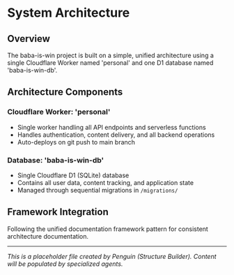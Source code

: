 # System Architecture

## Overview
The baba-is-win project is built on a simple, unified architecture using a single Cloudflare Worker named 'personal' and one D1 database named 'baba-is-win-db'.

## Architecture Components

### Cloudflare Worker: 'personal'
- Single worker handling all API endpoints and serverless functions
- Handles authentication, content delivery, and all backend operations
- Auto-deploys on git push to main branch

### Database: 'baba-is-win-db'
- Single Cloudflare D1 (SQLite) database
- Contains all user data, content tracking, and application state
- Managed through sequential migrations in `/migrations/`

## Framework Integration
Following the unified documentation framework pattern for consistent architecture documentation.

---
*This is a placeholder file created by Penguin (Structure Builder). Content will be populated by specialized agents.*